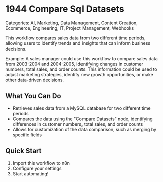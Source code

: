 # 1944 Compare Sql Datasets

Categories: AI, Marketing, Data Management, Content Creation, Ecommerce, Engineering, IT, Project Management, Webhooks

This workflow compares sales data from two different time periods, allowing users to identify trends and insights that can inform business decisions.

Example: A sales manager could use this workflow to compare sales data from 2003-2004 and 2004-2005, identifying changes in customer numbers, total sales, and order counts. This information could be used to adjust marketing strategies, identify new growth opportunities, or make other data-driven decisions.

## What You Can Do
- Retrieves sales data from a MySQL database for two different time periods
- Compares the data using the "Compare Datasets" node, identifying differences in customer numbers, total sales, and order counts
- Allows for customization of the data comparison, such as merging by specific fields

## Quick Start
1. Import this workflow to n8n
2. Configure your settings
3. Start automating!


